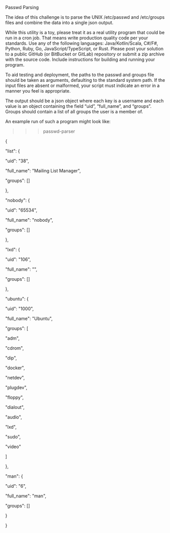 Passwd Parsing

The idea of this challenge is to parse the UNIX /etc/passwd and /etc/groups files and combine the data into a single json output.

While this utility is a toy, please treat it as a real utility program that could be run in a cron job. That means write production quality code per your standards. Use any of the following languages: Java/Kotlin/Scala, C#/F#, Python, Ruby, Go, JavaScript/TypeScript, or Rust. Please post your solution to a public GitHub (or BitBucket or GitLab) repository or submit a zip archive with the source code. Include instructions for building and running your program.

To aid testing and deployment, the paths to the passwd and groups file should be taken as arguments, defaulting to the standard system path. If the input files are absent or malformed, your script must indicate an error in a manner you feel is appropriate.

The output should be a json object where each key is a username and each value is an object containing the field “uid”, “full_name”, and “groups”. Groups should contain a list of all groups the user is a member of.

An example run of such a program might look like:

>>> passwd-parser

{

"list": {

"uid": "38",

"full_name": "Mailing List Manager",

"groups": []

},

"nobody": {

"uid": "65534",

"full_name": "nobody",

"groups": []

},

"lxd": {

"uid": "106",

"full_name": "",

"groups": []

},

"ubuntu": {

"uid": "1000",

"full_name": "Ubuntu",

"groups": [

"adm",

"cdrom",

"dip",

"docker",

"netdev",

"plugdev",

"floppy",

"dialout",

"audio",

"lxd",

"sudo",

"video"

]

},

"man": {

"uid": "6",

"full_name": "man",

"groups": []

}

}
